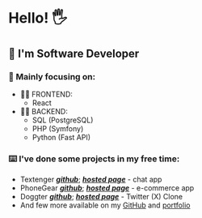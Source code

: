 #  Hello! 🖐️
## 👨 I'm Software Developer

### 🤯 Mainly focusing on: 
- 👨‍💻 FRONTEND:
   - React
- 👨‍💻 BACKEND:
   - SQL (PostgreSQL)
   - PHP (Symfony)
   - Python (Fast API)

### ⌨️ I've done some projects in my free time:
- Textenger ***[github](https://github.com/bwiechec/Textenger)***; 
    ***[hosted page](https://textenger.vercel.app/)*** - chat app
- PhoneGear ***[github](https://github.com/bwiechec/phoneGear)***; 
    ***[hosted page](https://phone-gear.vercel.app/)*** - e-commerce app
- Doggter ***[github](https://github.com/bwiechec/Twitter-Clone)***; 
    ***[hosted page](https://bwiechec.github.io/Twitter-Clone/)*** - Twitter (X) Clone
- And few more available on my [GitHub](https://github.com/bwiechec?tab=repositories) and [portfolio](https://bwiechec.github.io/Portfolio/)
